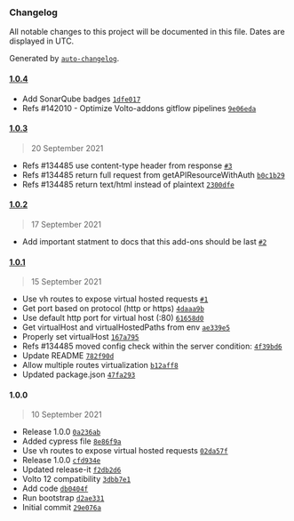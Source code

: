 ### Changelog

All notable changes to this project will be documented in this file. Dates are displayed in UTC.

Generated by [`auto-changelog`](https://github.com/CookPete/auto-changelog).

#### [1.0.4](https://github.com/eea/volto-middleware-vh/compare/1.0.3...1.0.4)

- Add SonarQube badges [`1dfe017`](https://github.com/eea/volto-middleware-vh/commit/1dfe01708b6ff1f2643de6737e2b1b462c984435)
- Refs #142010 - Optimize Volto-addons gitflow pipelines [`9e06eda`](https://github.com/eea/volto-middleware-vh/commit/9e06edaaaadf13a02028812d012c96803e0db58d)

#### [1.0.3](https://github.com/eea/volto-middleware-vh/compare/1.0.2...1.0.3)

> 20 September 2021

- Refs #134485 use content-type header from response [`#3`](https://github.com/eea/volto-middleware-vh/pull/3)
- Refs #134485 return full request from getAPIResourceWithAuth [`b0c1b29`](https://github.com/eea/volto-middleware-vh/commit/b0c1b29ad5c9adad901a89bcd5acbfda0c0298bc)
- Refs #134485 return text/html instead of plaintext [`2300dfe`](https://github.com/eea/volto-middleware-vh/commit/2300dfeba271abe29c5003e20399bb953a179ccf)

#### [1.0.2](https://github.com/eea/volto-middleware-vh/compare/1.0.1...1.0.2)

> 17 September 2021

- Add important statment to docs that this add-ons should be last [`#2`](https://github.com/eea/volto-middleware-vh/pull/2)

#### [1.0.1](https://github.com/eea/volto-middleware-vh/compare/1.0.0...1.0.1)

> 15 September 2021

- Use vh routes to expose virtual hosted requests [`#1`](https://github.com/eea/volto-middleware-vh/pull/1)
- Get port based on protocol (http or https) [`4daaa9b`](https://github.com/eea/volto-middleware-vh/commit/4daaa9b856f2d09c0aa52f7e675516421fde9aa5)
- Use default http port for virtual host (:80) [`61658d0`](https://github.com/eea/volto-middleware-vh/commit/61658d016ed012db301ea90a9b8b505b1218dc60)
- Get virtualHost and virtualHostedPaths from env [`ae339e5`](https://github.com/eea/volto-middleware-vh/commit/ae339e515da6cfd3fda507e3186a12d8daaca968)
- Properly set virtualHost [`167a795`](https://github.com/eea/volto-middleware-vh/commit/167a795e92a03909ffe6f045602c20fb64caee95)
- Refs #134485 moved config check within the server condition: [`4f39bd6`](https://github.com/eea/volto-middleware-vh/commit/4f39bd6fd1b5c37871fa6ae18c84262b524c058e)
- Update README [`782f90d`](https://github.com/eea/volto-middleware-vh/commit/782f90dc5ddf2122fc94843c1c93a11399cf4c1b)
- Allow multiple routes virtualization [`b12aff8`](https://github.com/eea/volto-middleware-vh/commit/b12aff8763e040218924bcb0f93bdfc54237f8ce)
- Updated package.json [`47fa293`](https://github.com/eea/volto-middleware-vh/commit/47fa2935b69131509f14cc954a2740b71a1ac39f)

#### 1.0.0

> 10 September 2021

- Release 1.0.0 [`0a236ab`](https://github.com/eea/volto-middleware-vh/commit/0a236abdec89b4859ec38c0957dfeb0c13d6e9b5)
- Added cypress file [`8e86f9a`](https://github.com/eea/volto-middleware-vh/commit/8e86f9a787cb9ee376ff3b570ba12643507715c3)
- Use vh routes to expose virtual hosted requests [`02da57f`](https://github.com/eea/volto-middleware-vh/commit/02da57f8f653fae3a341456e2683bb79bad886e9)
- Release 1.0.0 [`cfd934e`](https://github.com/eea/volto-middleware-vh/commit/cfd934e51f8dc657564a75c2df7e4f663d384d3f)
- Updated release-it [`f2db2d6`](https://github.com/eea/volto-middleware-vh/commit/f2db2d6e8afa6528cba26d3a498d7411bc92b21e)
- Volto 12 compatibility [`3dbb7e1`](https://github.com/eea/volto-middleware-vh/commit/3dbb7e1baac792ae6501a3e53b7fa952080c73f0)
- Add code [`db0404f`](https://github.com/eea/volto-middleware-vh/commit/db0404fd351b8a3a548a48891f7ce46f25807c27)
- Run bootstrap [`d2ae331`](https://github.com/eea/volto-middleware-vh/commit/d2ae33199131af83bb47c997a5c842dce8f6ceba)
- Initial commit [`29e076a`](https://github.com/eea/volto-middleware-vh/commit/29e076a684368e8b206be5f350c3bed3edbab12b)
